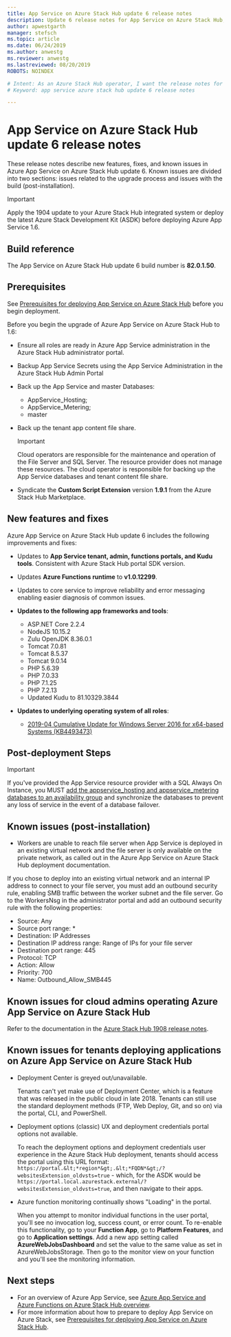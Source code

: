 ```yaml
---
title: App Service on Azure Stack Hub update 6 release notes 
description: Update 6 release notes for App Service on Azure Stack Hub, including new features, fixes, and known issues.
author: apwestgarth
manager: stefsch
ms.topic: article
ms.date: 06/24/2019
ms.author: anwestg
ms.reviewer: anwestg
ms.lastreviewed: 08/20/2019
ROBOTS: NOINDEX

# Intent: As an Azure Stack Hub operator, I want the release notes for update 6 of App Service on Azure Stack Hub so I can know the new features, fixes, and known issues.
# Keyword: app service azure stack hub update 6 release notes

---
```


# App Service on Azure Stack Hub update 6 release notes

These release notes describe new features, fixes, and known issues in Azure App Service on Azure Stack Hub update 6. Known issues are divided into two sections: issues related to the upgrade process and issues with the build (post-installation).

> [!IMPORTANT]
> Apply the 1904 update to your Azure Stack Hub integrated system or deploy the latest Azure Stack Development Kit (ASDK) before deploying Azure App Service 1.6.

## Build reference

The App Service on Azure Stack Hub update 6 build number is **82.0.1.50**.

## Prerequisites

See [Prerequisites for deploying App Service on Azure Stack Hub](azure-stack-app-service-before-you-get-started.md) before you begin deployment.

Before you begin the upgrade of Azure App Service on Azure Stack Hub to 1.6:

- Ensure all roles are ready in Azure App Service administration in the Azure Stack Hub administrator portal.

- Backup App Service Secrets using the App Service Administration in the Azure Stack Hub Admin Portal

- Back up the App Service and master Databases:
  - AppService_Hosting;
  - AppService_Metering;
  - master

- Back up the tenant app content file share.

  > [!Important]
  > Cloud operators are responsible for the maintenance and operation of the File Server and SQL Server.  The resource provider does not manage these resources.  The cloud operator is responsible for backing up the App Service databases and tenant content file share.

- Syndicate the **Custom Script Extension** version **1.9.1** from the Azure Stack Hub Marketplace.

## New features and fixes

Azure App Service on Azure Stack Hub update 6 includes the following improvements and fixes:

- Updates to **App Service tenant, admin, functions portals, and Kudu tools**. Consistent with Azure Stack Hub portal SDK version.

- Updates **Azure Functions runtime** to **v1.0.12299**.

- Updates to core service to improve reliability and error messaging enabling easier diagnosis of common issues.

- **Updates to the following app frameworks and tools**:

  - ASP.NET Core 2.2.4
  - NodeJS 10.15.2
  - Zulu OpenJDK 8.36.0.1
  - Tomcat 7.0.81
  - Tomcat 8.5.37
  - Tomcat 9.0.14
  - PHP 5.6.39
  - PHP 7.0.33
  - PHP 7.1.25
  - PHP 7.2.13
  - Updated Kudu to 81.10329.3844

- **Updates to underlying operating system of all roles**:
  - [2019-04 Cumulative Update for Windows Server 2016 for x64-based Systems (KB4493473)](https://support.microsoft.com/help/4493473/windows-10-update-kb4493473)

## Post-deployment Steps

> [!IMPORTANT]
> If you've provided the App Service resource provider with a SQL Always On Instance, you MUST [add the appservice_hosting and appservice_metering databases to an availability group](/sql/database-engine/availability-groups/windows/availability-group-add-a-database) and synchronize the databases to prevent any loss of service in the event of a database failover.

## Known issues (post-installation)

- Workers are unable to reach file server when App Service is deployed in an existing virtual network and the file server is only available on the private network,  as called out in the Azure App Service on Azure Stack Hub deployment documentation.

If you chose to deploy into an existing virtual network and an internal IP address to connect to your file server, you must add an outbound security rule, enabling SMB traffic between the worker subnet and the file server. Go to the WorkersNsg in the administrator portal and add an outbound security rule with the following properties:

* Source: Any
* Source port range: *
* Destination: IP Addresses
* Destination IP address range: Range of IPs for your file server
* Destination port range: 445
* Protocol: TCP
* Action: Allow
* Priority: 700
* Name: Outbound_Allow_SMB445

## Known issues for cloud admins operating Azure App Service on Azure Stack Hub

Refer to the documentation in the [Azure Stack Hub 1908 release notes](./release-notes.md?view=azs-1908&preserve-view=true).

## Known issues for tenants deploying applications on Azure App Service on Azure Stack Hub

- Deployment Center is greyed out/unavailable.

    Tenants can't yet make use of Deployment Center, which is a feature that was released in the public cloud in late 2018. Tenants can still use the standard deployment methods (FTP, Web Deploy, Git, and so on) via the portal, CLI, and PowerShell.

- Deployment options (classic) UX and deployment credentials portal options not available.

    To reach the deployment options and deployment credentials user experience in the Azure Stack Hub deployment, tenants should access the portal using this URL format: `https://portal.&lt;*region*&gt;.&lt;*FQDN*&gt;/?websitesExtension_oldvsts=true` - which, for the ASDK would be `https://portal.local.azurestack.external/?websitesExtension_oldvsts=true`, and then navigate to their apps.

- Azure function monitoring continually shows "Loading" in the portal.

    When you attempt to monitor individual functions in the user portal, you'll see no invocation log, success count, or error count. To re-enable this functionality, go to your **Function App**, go to **Platform Features**, and go to **Application settings**.  Add a new app setting called **AzureWebJobsDashboard** and set the value to the same value as set in AzureWebJobsStorage. Then go to the monitor view on your function and you'll see the monitoring information.

## Next steps

- For an overview of Azure App Service, see [Azure App Service and Azure Functions on Azure Stack Hub overview](azure-stack-app-service-overview.md).
- For more information about how to prepare to deploy App Service on Azure Stack, see [Prerequisites for deploying App Service on Azure Stack Hub](azure-stack-app-service-before-you-get-started.md).
